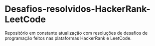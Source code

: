 # Desafios-resolvidos-HackerRank-LeetCode
Repositório em constante atualização com resoluções de desafios de programação feitos nas plataformas HackerRank e LeetCode.
